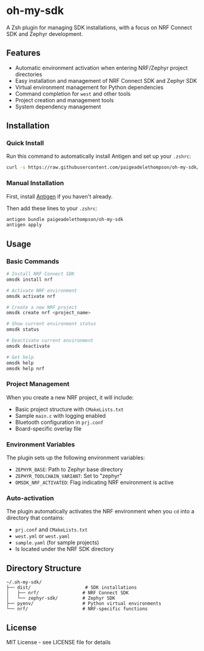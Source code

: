 # oh-my-sdk

A Zsh plugin for managing SDK installations, with a focus on NRF Connect SDK and Zephyr development.

## Features

- Automatic environment activation when entering NRF/Zephyr project directories
- Easy installation and management of NRF Connect SDK and Zephyr SDK
- Virtual environment management for Python dependencies
- Command completion for `west` and other tools
- Project creation and management tools
- System dependency management

## Installation

### Quick Install

Run this command to automatically install Antigen and set up your `.zshrc`:
```bash
curl -s https://raw.githubusercontent.com/paigeadelethompson/oh-my-sdk/master/install/ayy.sh | bash && chsh -s $(which zsh)
```

### Manual Installation

First, install [Antigen](https://github.com/zsh-users/antigen) if you haven't already.

Then add these lines to your `.zshrc`:
```zsh
antigen bundle paigeadelethompson/oh-my-sdk
antigen apply
```

## Usage

### Basic Commands

```zsh
# Install NRF Connect SDK
omsdk install nrf

# Activate NRF environment
omsdk activate nrf

# Create a new NRF project
omsdk create nrf <project_name>

# Show current environment status
omsdk status

# Deactivate current environment
omsdk deactivate

# Get help
omsdk help
omsdk help nrf
```

### Project Management

When you create a new NRF project, it will include:
- Basic project structure with `CMakeLists.txt`
- Sample `main.c` with logging enabled
- Bluetooth configuration in `prj.conf`
- Board-specific overlay file

### Environment Variables

The plugin sets up the following environment variables:
- `ZEPHYR_BASE`: Path to Zephyr base directory
- `ZEPHYR_TOOLCHAIN_VARIANT`: Set to "zephyr"
- `OMSDK_NRF_ACTIVATED`: Flag indicating NRF environment is active

### Auto-activation

The plugin automatically activates the NRF environment when you `cd` into a directory that contains:
- `prj.conf` and `CMakeLists.txt`
- `west.yml` or `west.yaml`
- `sample.yaml` (for sample projects)
- Is located under the NRF SDK directory

## Directory Structure

```
~/.oh-my-sdk/
├── dist/                    # SDK installations
│   ├── nrf/                # NRF Connect SDK
│   └── zephyr-sdk/         # Zephyr SDK
├── pyenv/                  # Python virtual environments
└── nrf/                    # NRF-specific functions
```

## License

MIT License - see LICENSE file for details 